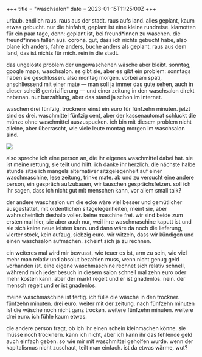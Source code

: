 +++
title = "waschsalon"
date = 2023-01-15T11:25:00Z
+++


urlaub. endlich raus. raus aus der stadt. raus aufs land. alles geplant, kaum etwas gebucht. nur die hinfahrt, geplant ist eine kleine rundreise. klamotten für ein paar tage, denn: geplant ist, bei freund\*innen zu waschen. die freund\*innen fallen aus. corona. gut, dass ich nichts gebucht habe, also plane ich anders, fahre anders, buche anders als geplant. raus aus dem land, das ist nichts für mich. rein in die stadt.

das ungelöste problem der ungewaschenen wäsche aber bleibt. sonntag, google maps, waschsalon. es gibt sie, aber es gibt ein problem: sonntags haben sie geschlossen. also montag morgen. vorbei am späti, anschliessend mit einer mate — man soll ja immer das gute sehen, auch in dieser scheiß gentrizifierung — und einer zeitung in den waschsalon direkt nebenan. nur barzahlung, aber das stand ja schon im internet.

waschen drei fünfzig, trocknern einst ein euro für fünfzehn minuten. jetzt sind es drei. waschmittel fünfzig cent, aber der kassenautomat schluckt die münze ohne waschmittel auszuspucken. ich bin mit diesem problem nicht alleine, aber überrascht, wie viele leute montag morgen im waschsalon sind.

![](/2023/waschsalon/waschsalon.jpeg)

also spreche ich eine person an, die ihr eigenes waschmittel dabei hat. sie ist meine rettung, sie teilt und hilft. ich danke ihr herzlich. die nächste halbe stunde sitze ich mangels alternativer sitzgelegenheit auf einer waschmaschine, lese zeitung, trinke mate. ab und zu versucht eine andere person, ein gespräch aufzubauen, wir tauschen gesprächsfetzen. soll ich ihr sagen, dass ich nicht gut mit menschen kann, vor allem small talk?

der andere waschsalon um die ecke wäre viel besser und gemütlicher ausgestattet, mit ordentlichen sitzgelegenheiten, meint sie, aber wahrscheinlich deshalb voller. keine maschine frei. wir sind beide zum ersten mal hier, sie aber auch nur, weil ihre waschmaschine kaputt ist und sie sich keine neue leisten kann. und dann wäre da noch die lieferung, vierter stock, kein aufzug, siebzig euro. wir witzeln, dass wir kündigen und einen waschsalon aufmachen. scheint sich ja zu rechnen.

ein weiteres mal wird mir bewusst, wie teuer es ist, arm zu sein, wie viel mehr man relativ und absolut bezahlen muss, wenn nicht genug geld vorhanden ist. eine eigene waschmaschine rechnet sich relativ schnell, während mich jeder besuch in diesem salon schnell mal zehn euro oder mehr kosten kann. aber der markt regelt und er ist gnadenlos. nein. der mensch regelt und er ist gnadenlos.

meine waschmaschine ist fertig. ich fülle die wäsche in den trockner. fünfzehn minuten. drei euro. weiter mit der zeitung. nach fünfzehn minuten ist die wäsche noch nicht ganz trocken. weitere fünfzehn minuten. weitere drei euro. ich fühle kaum etwas.

die andere person fragt, ob ich ihr einen schein kleinmachen könne. sie müsse noch trocknern. kann ich nicht, aber ich kann ihr das fehlende geld auch einfach geben. so wie mir mit waschmittel geholfen wurde. wenn der kapitalismus nicht zuschaut, teilt man einfach. ist da etwas wärme, wut?